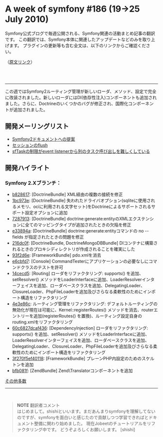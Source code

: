 A week of symfony #186 (19->25 July 2010)
========================================

Symfony公式ブログで毎週公開される、Symfony関連の活動まとめ記事の翻訳です。
この翻訳では、Symfony本体に関連したアップデートなどのみを取り上げます。
プラグインの更新等も含む全文は、以下のリンクからご確認ください。

（[原文リンク](http://www.symfony-project.org/blog/2010/07/25/a-week-of-symfony-186-19-25-july-2010)）

<br />
<br />
<hr />

この週ではSymfony2ルーティング管理が新しいローダ、メソッド、設定で完全に改装されました。新しいローダにはDI(依存性注入)コンポーネントも追加されました。さらに、Doctrineのいくつかのバグが修正され、国際化コンポーネントが追加されました。


開発メーリングリスト
--------------------

- [Symfony2ドキュメントへの提案](http://groups.google.com/group/symfony-devs/browse_thread/thread/52318e33ec352c3c)<br />
- [セッションのflush](http://groups.google.com/group/symfony-devs/browse_thread/thread/ca0a40ce18bada48)<br />
- [sfTaskの制限がevent listenerから別のタスク呼び出しを難しくしている](http://groups.google.com/group/symfony-devs/browse_thread/thread/b9ecec0bea6b425f)<br />


開発ハイライト
--------------

### Symfony 2.Xブランチ：

- [b828617](http://github.com/symfony/symfony/commit/b82861742041fddcd1edf4df2837d0c54f7980e0): [DoctrineBundle] XML経由の複数の接続を修正
- [1bc973e](http://github.com/symfony/symfony/commit/1bc973e5a91a1afa452a67968a5d280c4779dab5): [DoctrineBundle] 失われたドライバオプション(sqliteに使用されるメモリ、ociに利用される文字セット)をDoctrineによるサポートされるサポート設定オプションに追加
- [7287913](http://github.com/symfony/symfony/commit/7287913bc63ebce64eeab51368e9b2033d377cb9): [DoctrineBundle] doctrine:generate:entityのXMLエクステンションに全てのマッピングタイプが追加されたときの欠陥を修正
- [e33894a](http://github.com/symfony/symfony/commit/e33894a80cd4edae7468ae4619b927b6eff7effc): [DoctrineBundle] doctrine:generate:entityコマンドの no --fields が指定されたときの問題を修正
- [216dc0f](http://github.com/symfony/symfony/commit/216dc0f5bd499574046c627db5a3d1678ae358e4): [DoctrineBundle, DoctrineMongoDBBundle] DIコンテナに構築されるときのプロキシディレクトリが作成されることを確実にした
- [93f2d6e](http://github.com/symfony/symfony/commit/93f2d6eaa64fe1df46f9d99a77e1cd6d4cc4c010): [FrameworkBundle] pdo.xmlを消去
- [e6cbfd7](http://github.com/symfony/symfony/commit/e6cbfd7292f9d94750d00b7f36d0ec4bee685892): [Console] CommandTesterにアプリケーションの必要なしにコマンドクラスのテストを許可
- [14cecd5](http://github.com/symfony/symfony/commit/14cecd5231f69b62e544eb7f20f12ecb68de5e92): [Routing] ローダをリファクタリング: supports() を追加、setResolver() メソッドをLoaderInterfaceに追加、LoaderResolverインターフェイスを追加、ローダベースクラスを追加、DelegatingLoader、ClosureLoader、PhpFileLoaderを追加及びさらなる柔軟性のためにインポート構造をリファクタリング
- [4e3e86c](http://github.com/symfony/symfony/commit/4e3e86c4a70130cbe1e292005eddf49a4fb8d9a0): ルーティング管理をリファクタリング: デフォルトルーティングの無効化が現在は可能に、Kernel::registerRoutes() メソッドを消去、routerエントリーを追加(registerRoutes() を置換)、ルーティング設定自身のrouting.xmlをリファクタリング
- [60c6827](http://github.com/symfony/symfony/commit/60c6827f233a40a9cad618fc56ce5c2c3e2d6e53)[dcaf436](http://github.com/symfony/symfony/commit/dcaf436d9af025161f9cbd6fc423ed397803edbb): [DependencyInjection] ローダをリファクタリング: supports() を追加、setResolver() メソッドをLoaderInterfaceに追加、LoaderResolverインターフェイスを追加、ローダベースクラスを追加、DelegatingLoader、ClosureLoader、PhpFileLoaderを追加及びさらなる柔軟性のためにインポート構造をリファクタリング
- [3f270f5](http://github.com/symfony/symfony/commit/3f270f5faabb309e8fc268cac28937ae68dcdd7b)[ef40118](http://github.com/symfony/symfony/commit/ef401180a73c35c826493f670d8db671ac2ba618): [FrameworkBundle] プレーンPHP内設定のためのスケルトンを追加
- [bfb081f](http://github.com/symfony/symfony/commit/bfb081fd9698822b7a47925860735db44a281ea0): [ZendBundle] Zend\\Translatorコンポーネントを追加


[その他多数](http://trac.symfony-project.com/trac/timeline?from=07%2F25%2F2010&daysback=6&milestone=on&ticket=on&changeset=on&update=Update)

<hr />
<br />

> **NOTE**
> 翻訳者コメント<br />
> はじめまして。shishiといいます。まだあんまりsymfonyを理解してないのですが、symfonyを面白いと感じたので貢献しつつ学習できればとドキュメント整備に関わり始めました。
>現在Jobeetのチュートリアルをリファクタリング中です。
>どうぞよろしくお願いします。
> [shishi]


